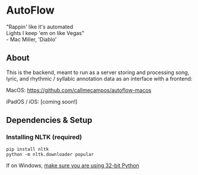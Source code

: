 # AutoFlow

"Rappin' like it's automated<br>
Lights I keep 'em on like Vegas"<br> - Mac Miller, 'Diablo'

## About

This is the backend, meant to run as a server storing and processing song, lyric, and rhythmic / syllabic annotation data as an interface with a frontend:

MacOS: https://github.com/callmecampos/autoflow-macos

iPadOS / iOS: [coming soon!]

## Dependencies & Setup

### Installing NLTK (required)

```
pip install nltk
python -m nltk.downloader popular
```

If on Windows, [make sure you are using 32-bit Python](https://github.com/nltk/nltk/issues/1080)
